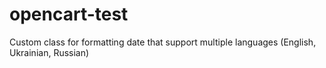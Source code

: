 # opencart-test
Custom class for formatting date that support multiple languages (English, Ukrainian, Russian)
